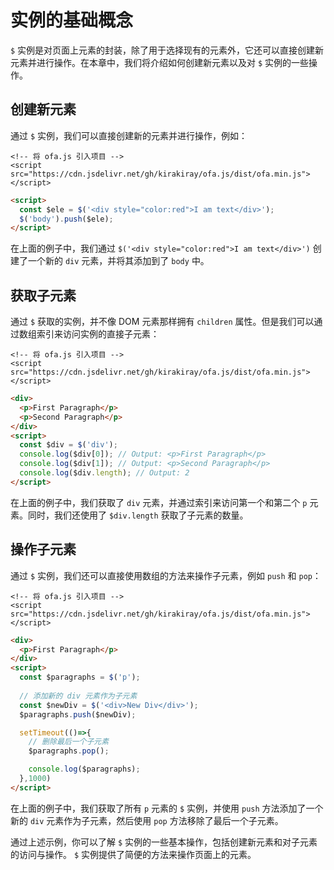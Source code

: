 # 实例的基础概念

`$` 实例是对页面上元素的封装，除了用于选择现有的元素外，它还可以直接创建新元素并进行操作。在本章中，我们将介绍如何创建新元素以及对 `$` 实例的一些操作。

## 创建新元素

通过 `$` 实例，我们可以直接创建新的元素并进行操作，例如：

<html-viewer>

```
<!-- 将 ofa.js 引入项目 -->
<script src="https://cdn.jsdelivr.net/gh/kirakiray/ofa.js/dist/ofa.min.js"></script>
```

```html
<script>
  const $ele = $('<div style="color:red">I am text</div>');
  $('body').push($ele);
</script>
```

</html-viewer>

在上面的例子中，我们通过 `$('<div style="color:red">I am text</div>')` 创建了一个新的 `div` 元素，并将其添加到了 `body` 中。

## 获取子元素

通过 `$` 获取的实例，并不像 DOM 元素那样拥有 `children` 属性。但是我们可以通过数组索引来访问实例的直接子元素：

<html-viewer>

```
<!-- 将 ofa.js 引入项目 -->
<script src="https://cdn.jsdelivr.net/gh/kirakiray/ofa.js/dist/ofa.min.js"></script>
```

```html
<div>
  <p>First Paragraph</p>
  <p>Second Paragraph</p>
</div>
<script>
  const $div = $('div');
  console.log($div[0]); // Output: <p>First Paragraph</p>
  console.log($div[1]); // Output: <p>Second Paragraph</p>
  console.log($div.length); // Output: 2
</script>
```

</html-viewer>

在上面的例子中，我们获取了 `div` 元素，并通过索引来访问第一个和第二个 `p` 元素。同时，我们还使用了 `$div.length` 获取了子元素的数量。

## 操作子元素

通过 `$` 实例，我们还可以直接使用数组的方法来操作子元素，例如 `push` 和 `pop`：


<html-viewer>

```
<!-- 将 ofa.js 引入项目 -->
<script src="https://cdn.jsdelivr.net/gh/kirakiray/ofa.js/dist/ofa.min.js"></script>
```

```html
<div>
  <p>First Paragraph</p>
</div>
<script>
  const $paragraphs = $('p');
  
  // 添加新的 div 元素作为子元素
  const $newDiv = $('<div>New Div</div>');
  $paragraphs.push($newDiv);

  setTimeout(()=>{
    // 删除最后一个子元素
    $paragraphs.pop();

    console.log($paragraphs);
  },1000)
</script>
```

</html-viewer>

在上面的例子中，我们获取了所有 `p` 元素的 `$` 实例，并使用 `push` 方法添加了一个新的 `div` 元素作为子元素，然后使用 `pop` 方法移除了最后一个子元素。

通过上述示例，你可以了解 `$` 实例的一些基本操作，包括创建新元素和对子元素的访问与操作。 `$` 实例提供了简便的方法来操作页面上的元素。